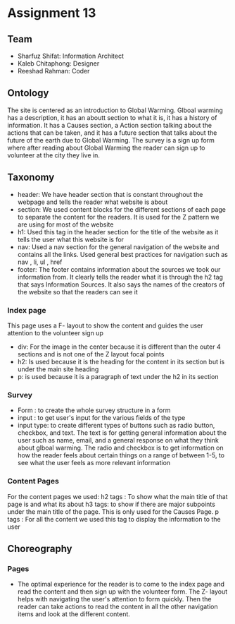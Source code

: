 # Assignment 13

## Team

- Sharfuz Shifat: Information Architect
- Kaleb Chitaphong: Designer
- Reeshad Rahman: Coder


## Ontology
The site is centered as an introduction to Global Warming.  Glboal warming has a description, it has an aboutt section to what it is, it has a history of information. It has a Causes section, a Action section talking about the actions that can be taken, and it has a future section that talks about the future of the earth due to Global Warming.
The survey is a sign up form where after reading about Global Warming the reader can sign up to volunteer at the city they live in.

## Taxonomy

- header: We have  header section that is constant throughout the webpage and tells the reader what website is about
- section: We used content blocks for the different sections of each page to separate the content for the readers.
  It is used for the Z pattern we are using for most of the website
- h1: Used this tag in the header section for the title of the website as it tells the user what this website is for
- nav: Used a nav section for the general navigation of the website and contains all the links. Used general best practices for navigation such as nav , li, ul , href
- footer: The footer contains information about the sources we took our information from. It clearly tells the reader what it is through the h2 tag that says Information Sources. It also says the names of the creators of the website so that the readers can see it

  
### Index page
This page uses a F- layout to show the content and guides the user attention to the volunteer sign up
- div: For the image in the center because it is different
  than the outer 4 sections and is not one of the Z layout 
  focal points
- h2: Is used because it is the heading for the content
  in its section but is under the main site heading
- p: is used because it is a paragraph of text under
  the h2 in its section
  
### Survey
  - Form : to create the whole survey structure in a form
  - input : to get user's input for the various fields of the type
  - input type:  to create different types of buttons such as radio button, checkbox, and text.
  The text is for getting general information about the user such as name, email, and a general response on what they think
  about glboal warming. 
  The radio and checkbox is to get information on how the reader feels about certain things on a range of between 1-5, to
  see what the user feels as more relevant information
 
 ### Content Pages
 
 For the content pages we used:
h2 tags : To show what the main title of that page is and what its about
h3 tags: to show if there are major subpoints under the main title of the page. This is only used for the Causes Page.
p tags : For all the content we used this tag to display the information to the user    
  

## Choreography

### Pages
- The optimal experience for the reader is to come to the index page and read the content and then sign up with the volunteer form.
The Z- layout helps with navigating the user's attention to form quickly. Then the reader can take actions to read the content in all the other navigation items and look at the different content. 



